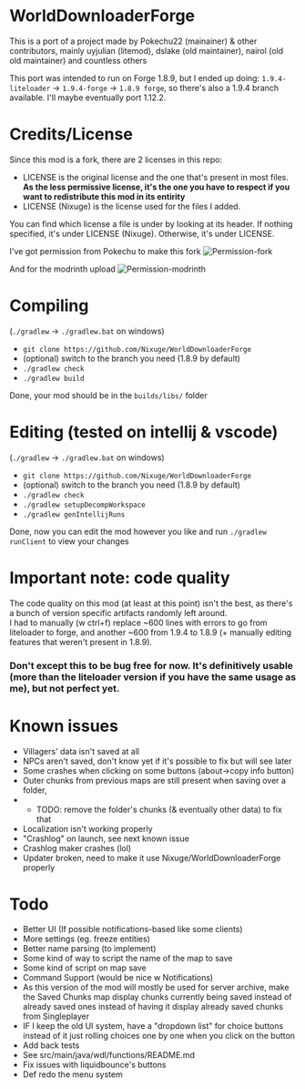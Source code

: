 # WorldDownloaderForge
This is a port of a project made by Pokechu22 (mainainer) & other contributors, mainly uyjulian (litemod), dslake (old maintainer), nairol (old old maintainer) and countless others

This port was intended to run on Forge 1.8.9, but I ended up doing:  `1.9.4-liteloader` -> `1.9.4-forge` -> `1.8.9 forge`, so there's also a 1.9.4 branch available.
I'll maybe eventually port 1.12.2.  

# Credits/License
Since this mod is a fork, there are 2 licenses in this repo:
- LICENSE is the original license and the one that's present in most files. **As the less permissive license, it's the one you have to respect if you want to redistribute this mod in its entirity**
- LICENSE (Nixuge) is the license used for the files I added.

You can find which license a file is under by looking at its header. If nothing specified, it's under LICENSE (Nixuge). Otherwise, it's under LICENSE.
  
I've got permission from Pokechu to make this fork
![Permission-fork](https://user-images.githubusercontent.com/33488576/227806844-d7843197-e7bc-4699-aba1-8bc62803da31.png)

And for the modrinth upload
![Permission-modrinth](https://github.com/Nixuge/WorldDownloaderForge/assets/33488576/22911b83-63f1-4655-9711-5623d15f42e1)

# Compiling
(`./gradlew` -> `./gradlew.bat` on windows)
- `git clone https://github.com/Nixuge/WorldDownloaderForge`
- (optional) switch to the branch you need (1.8.9 by default)
- `./gradlew check`
- `./gradlew build`


Done, your mod should
 be in the `builds/libs/` folder

# Editing (tested on intellij & vscode)
(`./gradlew` -> `./gradlew.bat` on windows)
- `git clone https://github.com/Nixuge/WorldDownloaderForge`
- (optional) switch to the branch you need (1.8.9 by default)
- `./gradlew check`
- `./gradlew setupDecompWorkspace`
- `./gradlew genIntellijRuns`

Done, now you can edit the mod however you like and run `./gradlew runClient` to view your changes

# Important note: code quality
The code quality on this mod (at least at this point) isn't the best, as there's a bunch of version specific artifacts randomly left around.  
I had to manually (w ctrl+f) replace ~600 lines with errors to go from liteloader to forge, and another ~600 from 1.9.4 to 1.8.9 (+ manually editing features that weren't present in 1.8.9).  
### Don't except this to be bug free for now. It's definitively usable (more than the liteloader version if you have the same usage as me), but not perfect yet.

# Known issues
- Villagers' data isn't saved at all
- NPCs aren't saved, don't know yet if it's possible to fix but will see later
- Some crashes when clicking on some buttons (about->copy info button)
- Outer chunks from previous maps are still present when saving over a folder,
- - TODO: remove the folder's chunks (& eventually other data) to fix that
- Localization isn't working properly
- "Crashlog" on launch, see next known issue
- Crashlog maker crashes (lol)
- Updater broken, need to make it use Nixuge/WorldDownloaderForge properly

# Todo
- Better UI (If possible notifications-based like some clients)
- More settings (eg. freeze entities)
- Better name parsing (to implement)
- Some kind of way to script the name of the map to save
- Some kind of script on map save
- Command Support (would be nice w Notifications)
- As this version of the mod will mostly be used for server archive, make the Saved Chunks map display chunks currently being saved instead of already saved ones instead of having it display already saved chunks from Singleplayer
- IF I keep the old UI system, have a "dropdown list" for choice buttons instead of it just rolling choices one by one when you click on the button
- Add back tests
- See src/main/java/wdl/functions/README.md
- Fix issues with liquidbounce's buttons
- Def redo the menu system
